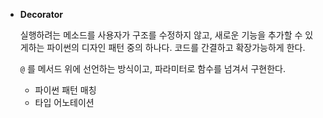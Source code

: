 - **Decorator**

  실행하려는 메소드를 사용자가 구조를 수정하지 않고, 새로운 기능을 추가할 수 있게하는 파이썬의 디자인 패턴 중의 하나다. 코드를 간결하고 확장가능하게 한다.

  `@` 를 메서드 위에 선언하는 방식이고, 파라미터로 함수를 넘겨서 구현한다.

  - 파이썬 패턴 매칭
  - 타입 어노테이션